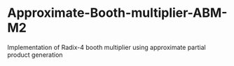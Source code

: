 # Approximate-Booth-multiplier-ABM-M2
Implementation of Radix-4 booth multiplier using approximate partial product generation

